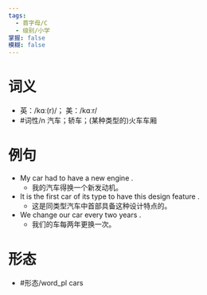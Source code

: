 ```yaml
---
tags:
  - 首字母/C
  - 级别/小学
掌握: false
模糊: false
---
```

# 词义
- 英：/kɑː(r)/； 美：/kɑːr/
- #词性/n  汽车；轿车；(某种类型的)火车车厢
# 例句
- My car had to have a new engine .
	- 我的汽车得换一个新发动机。
- It is the first car of its type to have this design feature .
	- 这是同类型汽车中首部具备这种设计特点的。
- We change our car every two years .
	- 我们的车每两年更换一次。
# 形态
- #形态/word_pl cars
